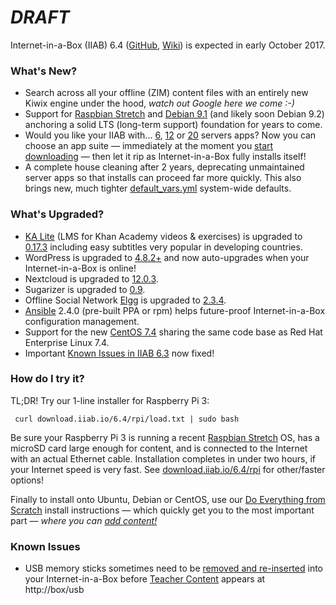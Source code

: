 # _**DRAFT**_

Internet-in-a-Box (IIAB) 6.4 ([GitHub](https://github.com/iiab/iiab/milestone/1), [Wiki](http://wiki.iiab.io/6.4)) is expected in early October 2017.

### What's New?

* Search across all your offline (ZIM) content files with an entirely new Kiwix engine under the hood, _watch out Google here we come :-)_
* Support for [Raspbian Stretch](https://www.raspberrypi.org/blog/raspbian-stretch/) and [Debian 9.1](https://www.debian.org/News/2017/20170722) (and likely soon Debian 9.2) anchoring a solid LTS (long-term support) foundation for years to come.
* Would you like your IIAB with... [6](http://wiki.laptop.org/go/IIAB/local_vars_min.yml), [12](http://wiki.laptop.org/go/IIAB/local_vars.yml) or [20](http://wiki.laptop.org/go/IIAB/local_vars_big.yml) servers apps?  Now you can choose an app suite &mdash; immediately at the moment you [start downloading](http://download.iiab.io/6.4/rpi/) &mdash; then let it rip as Internet-in-a-Box fully installs itself!
* A complete house cleaning after 2 years, deprecating unmaintained server apps so that installs can proceed far more quickly.  This also brings new, much tighter [default_vars.yml](https://github.com/iiab/iiab/blob/master/vars/default_vars.yml) system-wide defaults.

### What's Upgraded?

* [KA Lite](http://ka-lite.readthedocs.io/en/latest/installguide/release_notes.html) (LMS for Khan Academy videos & exercises) is upgraded to [0.17.3](https://github.com/learningequality/ka-lite/releases) including easy subtitles very popular in developing countries.
* WordPress is upgraded to [4.8.2+](https://wordpress.org/news/2017/09/wordpress-4-8-2-security-and-maintenance-release/) and now auto-upgrades when your Internet-in-a-Box is online!
* Nextcloud is upgraded to [12.0.3](https://nextcloud.com/changelog/).
* Sugarizer is upgraded to [0.9](http://lists.sugarlabs.org/archive/iaep/2017-September/020080.html).
* Offline Social Network [Elgg](http://learn.elgg.org/en/2.3/) is upgraded to [2.3.4](https://github.com/Elgg/Elgg/blob/2.3.4/CHANGELOG.md).
* [Ansible](https://en.wikipedia.org/wiki/Ansible_(software)) 2.4.0 (pre-built PPA or rpm) helps future-proof Internet-in-a-Box configuration management.
* Support for the new [CentOS 7.4](https://wiki.centos.org/Manuals/ReleaseNotes/CentOS7.1708) sharing the same code base as Red Hat Enterprise Linux 7.4.
* Important [Known Issues in IIAB 6.3](https://github.com/iiab/iiab/wiki/IIAB-6.3-Release-Notes#known-issues) now fixed!

### How do I try it?

TL;DR!  Try our 1-line installer for Raspberry Pi 3:

     curl download.iiab.io/6.4/rpi/load.txt | sudo bash

Be sure your Raspberry Pi 3 is running a recent [Raspbian Stretch](https://www.raspberrypi.org/downloads/raspbian/) OS, has a microSD card large enough for content, and is connected to the Internet with an actual Ethernet cable.  Installation completes in under two hours, if your Internet speed is very fast.  See [download.iiab.io/6.4/rpi](http://download.iiab.io/6.4/rpi/README.html) for other/faster options!

Finally to install onto Ubuntu, Debian or CentOS, use our [Do Everything from Scratch](https://github.com/iiab/iiab/wiki/IIAB-Installation#do-everything-from-scratch) install instructions &mdash; which quickly get you to the most important part &mdash; _where you can [add content!](https://github.com/iiab/iiab/wiki/IIAB-Installation#add-content)_

### Known Issues

* USB memory sticks sometimes need to be [removed and re-inserted](https://github.com/iiab/iiab/issues/329#issuecomment-333330362) into your Internet-in-a-Box before [Teacher Content](http://wiki.laptop.org/go/IIAB/FAQ#Can_teachers_display_their_own_content.3F) appears at http://box/usb